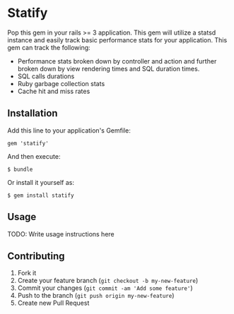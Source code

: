 # Statify

Pop this gem in your rails >= 3 application.  This gem will utilize a statsd instance and easily track basic performance stats for your application.  This gem can track the following:

- Performance stats broken down by controller and action and further broken down by view rendering times and SQL duration times.
- SQL calls durations
- Ruby garbage collection stats
- Cache hit and miss rates

## Installation

Add this line to your application's Gemfile:

    gem 'statify'

And then execute:

    $ bundle

Or install it yourself as:

    $ gem install statify

## Usage

TODO: Write usage instructions here

## Contributing

1. Fork it
2. Create your feature branch (`git checkout -b my-new-feature`)
3. Commit your changes (`git commit -am 'Add some feature'`)
4. Push to the branch (`git push origin my-new-feature`)
5. Create new Pull Request
